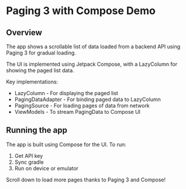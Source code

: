 <h1>Paging 3 with Compose Demo</h1>

<h2>Overview</h2>

<p>The app shows a scrollable list of data loaded from a backend API using Paging 3 for gradual loading.</p>

<p>The UI is implemented using Jetpack Compose, with a LazyColumn for showing the paged list data.</p>

<p>Key implementations:</p>

<ul>
  <li>LazyColumn - For displaying the paged list</li>  
  <li>PagingDataAdapter - For binding paged data to LazyColumn</li>
  <li>PagingSource - For loading pages of data from network</li>
  <li>ViewModels - To stream PagingData to Compose UI</li>
</ul>

<h2>Running the app</h2>

<p>The app is built using Compose for the UI. To run:</p>

<ol>
  <li>Get API key</li>
  <li>Sync gradle</li> 
  <li>Run on device or emulator</li>
</ol>

<p>Scroll down to load more pages thanks to Paging 3 and Compose!</p>
